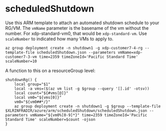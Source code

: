 # scheduledShutdown


Use this ARM template to attach an automated shutdown schedule to your RG/VM. The
`vmName` parameter is the basename of the vm without the number. For xdp-standard-vm0,
that would be `xdp-standard-vm`. Use `scaleNumber` to indicated how many VMs to apply
to.

    az group deployment create -n shutdown1 -g xdp-customer7-4-rg --template-file scheduledShutdown.json --parameters vmName=xdp-customer7-3-vm time=2359 timeZoneId='Pacific Standard Time' scaleNumber=10

A function to this on a resourceGroup level:

    shutdownRg() {
        local group="$1"
        local -a vms=($(az vm list -g $group --query '[].id' -otsv))
        local count="${#vms[@]}"
        local vm0="${vms[0]}"
        vm0="${vm0##*/}"
        az group deployment create -n shutdown1 -g $group --template-file $XLRINFRADIR/azure/arm/scheduledShutdown/scheduledShutdown.json --parameters vmName="${vm0%[0-9]*}" time=2359 timeZoneId='Pacific Standard Time' scaleNumber=$count -ojson
    }
